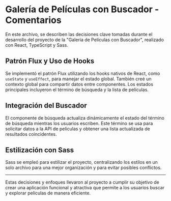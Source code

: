 # Galería de Películas con Buscador - Comentarios

En este archivo, se describen las decisiones clave tomadas durante el desarrollo del proyecto de la "Galería de Películas con Buscador", realizado con React, TypeScript y Sass.

## Patrón Flux y Uso de Hooks

Se implementó el patrón Flux utilizando los hooks nativos de React, como `useState` y `useEffect`, para manejar el estado global. También creé un contexto global para compartir datos entre componentes. Los estados principales incluyeron el término de búsqueda y la lista de películas.

## Integración del Buscador

El componente de búsqueda actualiza dinámicamente el estado del término de búsqueda mientras los usuarios escriben. Este término se usa para solicitar datos a la API de películas y obtener una lista actualizada de resultados coincidentes.

## Estilización con Sass

Sass se empleó para estilizar el proyecto, centralizando los estilos en un solo archivo para una mejor organización y para evitar posibles conflictos.

---

Estas decisiones y enfoques llevaron al proyecto a cumplir su objetivo de crear una aplicación funcional y atractiva que permite a los usuarios buscar y explorar películas de manera eficiente.
